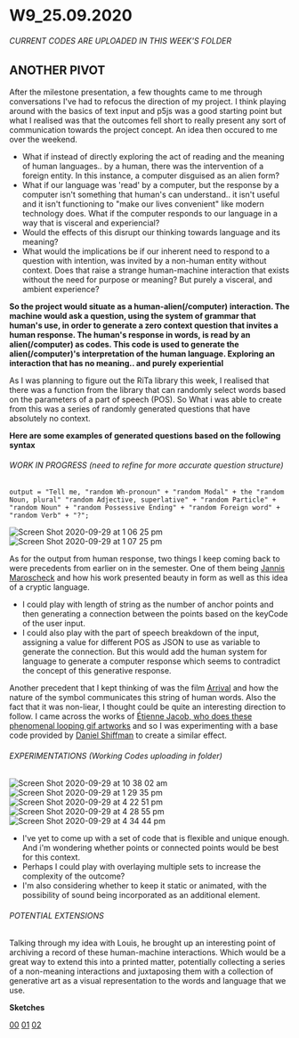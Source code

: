 # W9_25.09.2020

###### CURRENT CODES ARE UPLOADED IN THIS WEEK'S FOLDER

## ANOTHER PIVOT

After the milestone presentation, a few thoughts came to me through conversations I've had to refocus the direction of my project. I think playing around with the basics of text input and p5js was a good starting point but what I realised was that the outcomes fell short to really present any sort of communication towards the project concept. An idea then occured to me over the weekend.
- What if instead of directly exploring the act of reading and the meaning of human languages.. by a human, there was the intervention of a foreign entity. In this instance, a computer disguised as an alien form?
- What if our language was 'read' by a computer, but the response by a computer isn't something that human's can understand.. it isn't useful and it isn't functioning to "make our lives convenient" like modern technology does. What if the computer responds to our language in a way that is visceral and experiencial?
- Would the effects of this disrupt our thinking towards language and its meaning?
- What would the implications be if our inherent need to respond to a question with intention, was invited by a non-human entity without context. Does that raise a strange human-machine interaction that exists without the need for purpose or meaning? But purely a visceral, and ambient experience?

**So the project would situate as a human-alien(/computer) interaction. The machine would ask a question, using the system of grammar that human's use, in order to generate a zero context question that invites a human response. The human's response in words, is read by an alien(/computer) as codes. This code is used to generate the alien(/computer)'s interpretation of the human language. Exploring an interaction that has no meaning.. and purely experiential**

As I was planning to figure out the RiTa library this week, I realised that there was a function from the library that can randomly select words based on the parameters of a part of speech (POS). So What i was able to create from this was a series of randomly generated questions that have absolutely no context. </br>

**Here are some examples of generated questions based on the following syntax**</br>

###### WORK IN PROGRESS (need to refine for more accurate question structure)
```
output = "Tell me, "random Wh-pronoun" + "random Modal" + the "random Noun, plural" "random Adjective, superlative" + "random Particle" + "random Noun" + "random Possessive Ending" + "random Foreign word" + "random Verb" + "?";
```

![Screen Shot 2020-09-29 at 1 06 25 pm](https://user-images.githubusercontent.com/68724434/94508232-d9d42700-0254-11eb-9239-1ae6582c5522.png) ![Screen Shot 2020-09-29 at 1 07 25 pm](https://user-images.githubusercontent.com/68724434/94508240-dc368100-0254-11eb-839e-6409e33a15a9.png)

As for the output from human response, two things I keep coming back to were precedents from earlier on in the semester. One of them being [Jannis Maroscheck](https://www.itsnicethat.com/articles/jannis-maroscheck-shape-grammars-graphic-design-100820) and how his work presented beauty in form as well as this idea of a cryptic language. 
- I could play with length of string as the number of anchor points and then generating a connection between the points based on the keyCode of the user input.
- I could also play with the part of speech breakdown of the input, assigning a value for different POS as JSON to use as variable to generate the connection. But this would add the human system for language to generate a computer response which seems to contradict the concept of this generative response.</br>

Another precedent that I kept thinking of was the film [Arrival](https://cdn.vox-cdn.com/thumbor/SI-DlR6Y4-yyL6MuuGMRFKaIw00=/0x0:1497x787/920x0/filters:focal(0x0:1497x787):format(webp):no_upscale()/cdn.vox-cdn.com/uploads/chorus_asset/file/7469305/ArrivalInk.png) and how the nature of the symbol communicates this string of human words. Also the fact that it was non-liear, I thought could be quite an interesting direction to follow. I came across the works of [Étienne Jacob, who does these phenomenal looping gif artworks](https://user-images.githubusercontent.com/68724434/94509007-a09cb680-0256-11eb-82b4-0d76bdd291bf.gif) and so I was experimenting with a base code provided by [Daniel Shiffman](https://www.youtube.com/watch?v=ZI1dmHv3MeM) to create a similar effect.

###### EXPERIMENTATIONS (Working Codes uploading in folder)

![Screen Shot 2020-09-29 at 10 38 02 am](https://user-images.githubusercontent.com/68724434/94509194-0db04c00-0257-11eb-8882-87041b8691a0.png)
![Screen Shot 2020-09-29 at 1 29 35 pm](https://user-images.githubusercontent.com/68724434/94509686-2705c800-0258-11eb-8e6f-746a708c2523.png)
![Screen Shot 2020-09-29 at 4 22 51 pm](https://user-images.githubusercontent.com/68724434/94532889-c8554400-0281-11eb-83da-64549d44e6e8.png)
![Screen Shot 2020-09-29 at 4 28 55 pm](https://user-images.githubusercontent.com/68724434/94532902-cdb28e80-0281-11eb-8b43-02214c3176b3.png)
![Screen Shot 2020-09-29 at 4 34 44 pm](https://user-images.githubusercontent.com/68724434/94532908-d014e880-0281-11eb-8526-011dcb706622.png)


- I've yet to come up with a set of code that is flexible and unique enough. And i'm wondering whether points or connected points would be best for this context. 
- Perhaps I could play with overlaying multiple sets to increase the complexity of the outcome?
- I'm also considering whether to keep it static or animated, with the possibility of sound being incorporated as an additional element.

###### POTENTIAL EXTENSIONS

Talking through my idea with Louis, he brought up an interesting point of archiving a record of these human-machine interactions. Which would be a great way to extend this into a printed matter, potentially collecting a series of a non-meaning interactions and juxtaposing them with a collection of generative art as a visual representation to the words and language that we use.

**Sketches**

[00](https://mikewlam.github.io/S2A/WK09/Project_script/)
[01](https://mikewlam.github.io/S2A/WK09/Circle_ObjectinClass/)
[02](https://mikewlam.github.io/S2A/WK09/DShiffman_Circle_Noise/)
